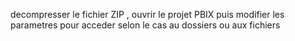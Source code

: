 decompresser le fichier ZIP , ouvrir le projet PBIX puis modifier les parametres pour acceder selon le cas au dossiers ou aux fichiers
